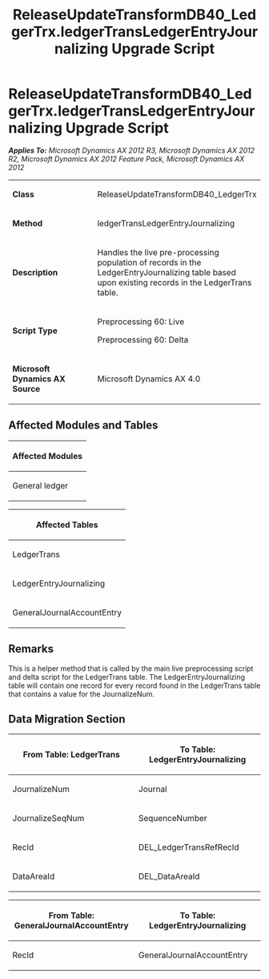 ﻿---
title: ReleaseUpdateTransformDB40_LedgerTrx.ledgerTransLedgerEntryJournalizing Upgrade Script
TOCTitle: ReleaseUpdateTransformDB40_LedgerTrx.ledgerTransLedgerEntryJournalizing Upgrade Script
ms:assetid: b2264190-8bba-6ba8-adf7-e88381235e94
ms:mtpsurl: https://msdn.microsoft.com/en-us/library/JJ736916(v=AX.60)
ms:contentKeyID: 49710600
ms.date: 05/18/2015
mtps_version: v=AX.60
---

# ReleaseUpdateTransformDB40\_LedgerTrx.ledgerTransLedgerEntryJournalizing Upgrade Script 


_**Applies To:** Microsoft Dynamics AX 2012 R3, Microsoft Dynamics AX 2012 R2, Microsoft Dynamics AX 2012 Feature Pack, Microsoft Dynamics AX 2012_

<table>
<colgroup>
<col style="width: 50%" />
<col style="width: 50%" />
</colgroup>
<tbody>
<tr class="odd">
<td><p><strong>Class</strong></p></td>
<td><p>ReleaseUpdateTransformDB40_LedgerTrx</p></td>
</tr>
<tr class="even">
<td><p><strong>Method</strong></p></td>
<td><p>ledgerTransLedgerEntryJournalizing</p></td>
</tr>
<tr class="odd">
<td><p><strong>Description</strong></p></td>
<td><p>Handles the live pre-processing population of records in the LedgerEntryJournalizing table based upon existing records in the LedgerTrans table.</p></td>
</tr>
<tr class="even">
<td><p><strong>Script Type</strong></p></td>
<td><p>Preprocessing 60: Live</p>
<p>Preprocessing 60: Delta</p></td>
</tr>
<tr class="odd">
<td><p><strong>Microsoft Dynamics AX Source</strong></p></td>
<td><p>Microsoft Dynamics AX 4.0</p></td>
</tr>
</tbody>
</table>


## Affected Modules and Tables

<table>
<colgroup>
<col style="width: 100%" />
</colgroup>
<thead>
<tr class="header">
<th><p>Affected Modules</p></th>
</tr>
</thead>
<tbody>
<tr class="odd">
<td><p>General ledger</p></td>
</tr>
</tbody>
</table>


<table>
<colgroup>
<col style="width: 100%" />
</colgroup>
<thead>
<tr class="header">
<th><p>Affected Tables</p></th>
</tr>
</thead>
<tbody>
<tr class="odd">
<td><p>LedgerTrans</p></td>
</tr>
<tr class="even">
<td><p>LedgerEntryJournalizing</p></td>
</tr>
<tr class="odd">
<td><p>GeneralJournalAccountEntry</p></td>
</tr>
</tbody>
</table>


## Remarks

This is a helper method that is called by the main live preprocessing script and delta script for the LedgerTrans table. The LedgerEntryJournalizing table will contain one record for every record found in the LedgerTrans table that contains a value for the JournalizeNum.

## Data Migration Section

<table>
<colgroup>
<col style="width: 50%" />
<col style="width: 50%" />
</colgroup>
<thead>
<tr class="header">
<th><p>From Table: LedgerTrans</p></th>
<th><p>To Table: LedgerEntryJournalizing</p></th>
</tr>
</thead>
<tbody>
<tr class="odd">
<td><p>JournalizeNum</p></td>
<td><p>Journal</p></td>
</tr>
<tr class="even">
<td><p>JournalizeSeqNum</p></td>
<td><p>SequenceNumber</p></td>
</tr>
<tr class="odd">
<td><p>RecId</p></td>
<td><p>DEL_LedgerTransRefRecId</p></td>
</tr>
<tr class="even">
<td><p>DataAreaId</p></td>
<td><p>DEL_DataAreaId</p></td>
</tr>
</tbody>
</table>


<table>
<colgroup>
<col style="width: 50%" />
<col style="width: 50%" />
</colgroup>
<thead>
<tr class="header">
<th><p>From Table: GeneralJournalAccountEntry</p></th>
<th><p>To Table: LedgerEntryJournalizing</p></th>
</tr>
</thead>
<tbody>
<tr class="odd">
<td><p>RecId</p></td>
<td><p>GeneralJournalAccountEntry</p></td>
</tr>
</tbody>
</table>

  


